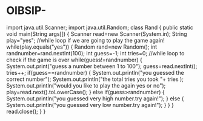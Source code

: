 # OIBSIP-
import java.util.Scanner;
import java.util.Random;
class Rand
{
   public static void main(String args[])
   {
        Scanner read=new Scanner(System.in);
        String play="yes";
        //while loop if we are going to play the game again!
        while(play.equals("yes"))
        {
           Random rand=new Random();
           int randnumber=rand.nextInt(100);
           int guess=-1;
           int tries=0;
           //while loop to check if the game is over
           while(guess!=randnumber)
           { 
               System.out.print("guess a number between 1 to 100");
               guess=read.nextInt();
               tries++;
               if(guess==randnumber)
               {
                      System.out.println("you guessed the correct number");
                      System.out.println("the total tries you took "+ tries );
                      System.out.println("would you like to play the again yes or no");
                      play=read.next().toLowerCase();
                }
                else if(guess>randnumber)
                {
                    System.out.println("you guessed very high number.try again!");
                }
                 else
                {
                      System.out.println("you guessed very low number.try again!");
                }
            }
        }
         read.close();
   }
}
